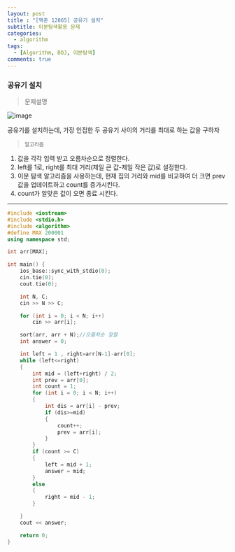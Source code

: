 ```yaml
---
layout: post
title : "[백준 12865] 공유기 설치"
subtitle: 이분탐색활용 문제
categories:
  - algorithm
tags:
  - [Algorithm, BOJ, 이분탐색]
comments: true
---
```


### 공유기 설치

> 문제설명    

![image](https://user-images.githubusercontent.com/55472510/118777075-a3bae480-b8c3-11eb-8397-06c0184015ea.png)

공유기를 설치하는데, 가장 인접한 두 공유기 사이의 거리를 최대로 하는 값을 구하자 

> `알고리즘`
1. 값을 각각 입력 받고 오름차순으로 정렬한다.
2. left를 1로, right를 최대 거리(제일 큰 값-제일 작은 값)로 설정한다. 
3. 이분 탐색 알고리즘을 사용하는데, 현재 집의 거리와 mid를 비교하여 더 크면 prev값을 업데이트하고 count를 증가시킨다.
4. count가 알맞은 값이 오면 종료 시킨다. 

***
   
   

```cpp
#include <iostream>
#include <stdio.h>
#include <algorithm>
#define MAX 200001
using namespace std;

int arr[MAX];

int main() {
	ios_base::sync_with_stdio(0);
	cin.tie(0);
	cout.tie(0);

	int N, C;
	cin >> N >> C;

	for (int i = 0; i < N; i++)
		cin >> arr[i];

	sort(arr, arr + N);//오름차순 정렬
	int answer = 0;

	int left = 1 , right=arr[N-1]-arr[0];
	while (left<=right)
	{
		int	mid = (left+right) / 2;
		int prev = arr[0];
		int count = 1; 
		for (int i = 0; i < N; i++)
		{
			int dis = arr[i] - prev;
			if (dis>=mid)
			{
				count++;
				prev = arr[i];
			}
		}
		if (count >= C)
		{
			left = mid + 1;
			answer = mid;
		}
		else
		{
			right = mid - 1;
		}

	}
	cout << answer;

	return 0;
}

```   



